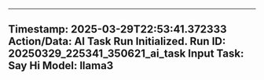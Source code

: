 
---
**Timestamp:** 2025-03-29T22:53:41.372333
**Action/Data:**
AI Task Run Initialized.
Run ID: 20250329_225341_350621_ai_task
Input Task: Say Hi
Model: llama3
---
